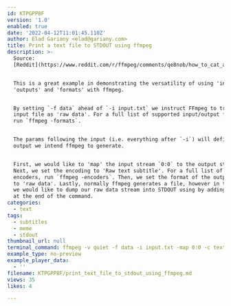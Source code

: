 ```yaml
---
id: KTPGPP8F
version: '1.0'
enabled: true
date: '2022-04-12T11:01:45.110Z'
author: Elad Gariany <elad@gariany.com>
title: Print a text file to STDOUT using ffmpeg
description: >-
  Source:
  [Reddit](https://www.reddit.com/r/ffmpeg/comments/qe8nob/how_to_cat_a_file_like_an_transcoding_expert/)


  This is a great example in demonstrating the versatility of using 'inputs',
  'outputs' and 'formats' with ffmpeg. 


  By setting `-f data` ahead of `-i input.txt` we instruct FFmpeg to treat the
  input file as 'raw data'. For a full list of supported input/output formats,
  run `ffmpeg -formats`.


  The params following the input (i.e. everything after `-i`) will define the
  output we intend ffmpeg to generate. 


  First, we would like to 'map' the input stream `0:0` to the output stream.
  Next, we set the encoding to 'Raw text subtitle'. For a full list of supported
  encoders, run `ffmpeg -encoders`. Then, we set the format of the output stream
  to 'raw data'. Lastly, normally ffmpeg generates a file, however in this case
  we would like to dump our raw data stream into STDOUT using by adding the `-`
  at the end of the command.
categories:
  - text
tags:
  - subtitles
  - meme
  - stdout
thumbnail_url: null
terminal_command: ffmpeg -v quiet -f data -i input.txt -map 0:0 -c text -f data -
example_type: no-preview
example_player_data:
  - ''
filename: KTPGPP8F/print_text_file_to_stdout_using_ffmpeg.md
views: 35
likes: 4

---
```

